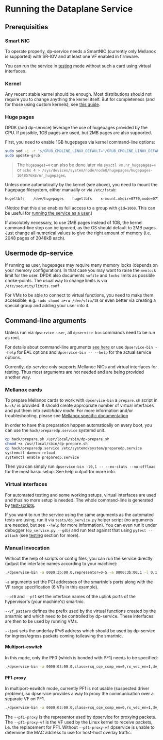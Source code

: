 # Running the Dataplane Service

## Prerequisities

### Smart NIC
To operate properly, dp-service needs a SmartNIC (currently only Mellanox is supported) with SR-IOV and at least one VF enabled in firmware.

You can run the service in [testing](../testing/) mode without such a card using virtual interfaces.

### Kernel
Any recent stable kernel should be enough. Most distributions should not require you to change anything the kernel itself. But for completeness (and for those using custom kernels), see [this guide](kernel.md).

### Huge pages
DPDK (and dp-service) leverage the use of hugepages provided by the CPU. If possible, 1GB pages are used, but 2MB pages are also supported.

First, you need to enable 1GB hugepages via kernel command-line options:
```bash
sudo sed -i -r 's/GRUB_CMDLINE_LINUX_DEFAULT="/GRUB_CMDLINE_LINUX_DEFAULT="default_hugepagesz=1G hugepagesz=1G hugepages=4 /' /etc/default/grub
sudo update-grub
```
> The `hugepages=4` can also be done later via `sysctl vm.nr_hugepages=4` or `echo 4 > /sys/devices/system/node/node0/hugepages/hugepages-1048576kB/nr_hugepages`.

Unless done automatically by the kernel (see above), you need to mount the hugepage filesystem, either manually or via `/etc/fstab`:
```bash
hugetlbfs    /dev/hugepages    hugetlbfs    x-mount.mkdir=0770,mode=0770,gid=1000,pagesize=1G,size=4G
```
(Notice that this also enables full access to a group with `gid=1000`. This can be useful for [running the service as a user](#usermode-dp-service).)

If absolutely necessary, to use 2MB pages instead of 1GB, the kernel command-line step can be ignored, as the OS should default to 2MB pages. Just change all numerical values to give the right amount of memory (i.e. 2048 pages of 2048kB each).


## Usermode dp-service
If running as user, hugepages may require many memory locks (depends on your memory configuration). In that case you may want to raise the `memlock` limit for the user. DPDK also documents `nofile` and `locks` limits as possible choke-points. The usual way to change limits is via `/etc/security/limits.conf`.

For VMs to be able to connect to virtual functions, you need to make them accessible, e.g. `sudo chmod a+rw /dev/vfio/18` or even better via creating a special group and adding your user into it.


## Command-line arguments
Unless run via `dpservice-user`, all `dpservice-bin` commands need to be run as root.

For details about command-line arguments [see here](../deployment/commandline.md) or use `dpservice-bin --help` for EAL options and `dpservice-bin -- --help` for the actual service options.

Currently, dp-service only supports Mellanoc NICs and virtual interfaces for testing. Thus most arguments are not needed and are being provided another way.

### Mellanox cards
To prepare Mellanox cards to work with `dpservice-bin` a `prepare.sh` script in `hack/` is provided. It should create appropriate number of virtual interfaces and put them into *switchdev mode*. For more information and/or troubleshooting, please see [Mellanox specific documentation](mellanox.md)

In order to have this preparation happen automatically on every boot, you can use the `hack/preparedp.service` systemd unit.
```bash
cp hack/prepare.sh /usr/local/sbin/dp-prepare.sh
chmod +x /usr/local/sbin/dp-prepare.sh
cp hack/preparedp.service /etc/systemd/system/preparedp.service
systemctl daemon-reload
systemctl enable preparedp.service
```

Then you can simply run `dpservice-bin -l0,1 -- --no-stats --no-offload` for the most basic setup. See help output for more info.

### Virtual interfaces
For automated testing and some working setups, virtual interfaces are used and thus no more setup is needed. The whole command-line is generated by [test-scripts](../testing/).

If you want to run the service using the same arguments as the automated tests are using, run it via `tests/dp_service.py` helper script (no arguments are needed, but see `--help` for more information). You can even run it under debugger (`dp_service.py --gdb`) and run test against that using `pytest --attach` (see [testing](../testing/) section for more).

### Manual invocation
Without the help of scripts or config files, you can run the service directly (adjust the interface names according to your machine):
```bash
./dpservice-bin -a 0000:3b:00.0,representor=0-5 -a 0000:3b:00.1 -l 0,1 -- --pf0=enp59s0f1 --pf1=enp59s0f1 --vf-pattern=enp59s0f0_ --ipv6=2a10:afc0:e01f:209:: --no-stats --no-offload
```

`-a` arguments set the PCI addresses of the smartnic's ports along with the VF range specification (6 VFs in this example).

`--pf0` and `--pf1` set the interface names of the uplink ports of the hypervisor's (your machine's) smartnic.

`--vf_pattern` defines the prefix used by the virtual functions created by the smartnic and which need to be controlled by dp-service. These interfaces are then to be used by running VMs.

`--ipv6` sets the underlay IPv6 address which should be used by dp-service for ingress/egress packets coming to/leaving the smartnic.

#### Multiport-eswitch
In this mode, only the PF0 (which is bonded with PF1) needs to be specified:
```bash
./dpservice-bin -a 0000:03:00.0,class=rxq_cqe_comp_en=0,rx_vec_en=1,dv_flow_en=2,dv_esw_en=1,fdb_def_rule_en=1,representor=pf[0-1]vf[0-5] -l 0,1 -- --pf0=enp59s0f1 --pf1=enp59s0f1 --vf-pattern=enp59s0f0_ --ipv6=2a10:afc0:e01f:209:: --no-stats --no-offload --multiport-eswitch
```

#### PF1-proxy
In multiport-eswitch mode, currently PF1 is not usable (suspected driver problem), so dpservice provides a way to proxy the communication over a separate VF on PF1.
```bash
./dpservice-bin -a 0000:03:00.0,class=rxq_cqe_comp_en=0,rx_vec_en=1,dv_flow_en=2,dv_esw_en=1,fdb_def_rule_en=1,representor=pf[0-1]vf[0-5] -l 0,1 -- --pf0=enp59s0f1 --pf1=enp59s0f1 --vf-pattern=enp59s0f0_ --ipv6=2a10:afc0:e01f:209:: --no-stats --no-offload --multiport-eswitch --pf1-proxy enp59s0f1npf1vf0 --pf1-proxy-vf enp59s0f1v0
```
The `--pf1-proxy` is the representor used by dpservice for proxying packets. The `--pf1-proxy-vf` is the VF used by the Linux kernel to receive packets, i.e. the replacement for PF1. Without `--pf1-proxy-vf` dpservice is unable to determine the MAC address to use for host-host overlay traffic.
